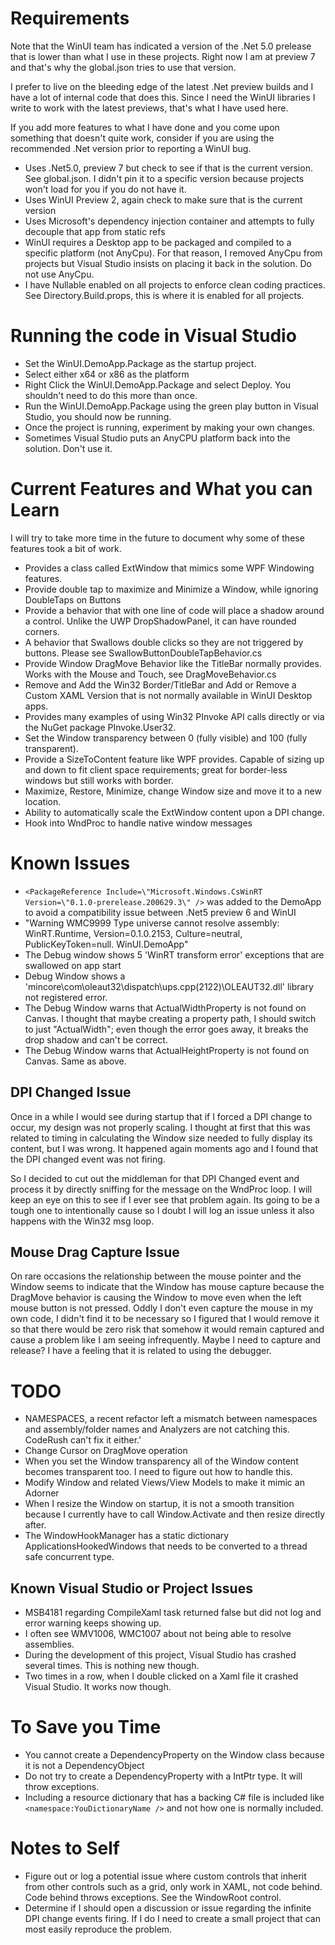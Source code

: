 # Requirements
Note that the WinUI team has indicated a version of the .Net 5.0 prelease that is lower than what I use in these projects.  Right now I am at preview 7 and that's why the global.json tries to use that version.

I prefer to live on the bleeding edge of the latest .Net preview builds and I have a lot of internal code that does this.  Since I need the WinUI libraries I write to work with the latest previews, that's what I have used here.

If you add more features to what I have done and you come upon something that doesn't quite work, consider if you are using the recommended .Net version prior to reporting a WinUI bug.

* Uses .Net5.0, preview 7 but check to see if that is the current version.  See global.json.  I didn't pin it to a specific version because projects won't load for you if you do not have it.
* Uses WinUI Preview 2, again check to make sure that is the current version
* Uses Microsoft's dependency injection container and attempts to fully decouple that app from static refs
* WinUI requires a Desktop app to be packaged and compiled to a specific platform (not AnyCpu). For that reason, I removed AnyCpu from projects but Visual Studio insists on placing it back in the solution.  Do not use AnyCpu.
* I have Nullable enabled on all projects to enforce clean coding practices.  See Directory.Build.props, this is where it is enabled for all projects.

# Running the code in Visual Studio
* Set the WinUI.DemoApp.Package as the startup project.
* Select either x64 or x86 as the platform
* Right Click the WinUI.DemoApp.Package and select Deploy.  You shouldn't need to do this more than once.
* Run the WinUI.DemoApp.Package using the green play button in Visual Studio, you should now be running.
* Once the project is running, experiment by making your own changes.
* Sometimes Visual Studio puts an AnyCPU platform back into the solution.  Don't use it.

# Current Features and What you can Learn
I will try to take more time in the future to document why some of these features took a bit of work.

* Provides a class called ExtWindow that mimics some WPF Windowing features.
* Provide double tap to maximize and Minimize a Window, while ignoring DoubleTaps on Buttons
* Provide a behavior that with one line of code will place a shadow around a control.  Unlike the UWP DropShadowPanel, it can have rounded corners.
* A behavior that Swallows double clicks so they are not triggered by buttons. Please see SwallowButtonDoubleTapBehavior.cs
* Provide Window DragMove Behavior like the TitleBar normally provides.  Works with the Mouse and Touch, see DragMoveBehavior.cs
* Remove and Add the Win32 Border/TitleBar and Add or Remove a Custom XAML Version that is not normally available in WinUI Desktop apps.
* Provides many examples of using Win32 PInvoke API calls directly or via the NuGet package PInvoke.User32.
* Set the Window transparency between 0 (fully visible) and 100 (fully transparent).
* Provide a SizeToContent feature like WPF provides.  Capable of sizing up and down to fit client space requirements; great for border-less windows but still works with border.
* Maximize, Restore, Minimize, change Window size and move it to a new location.
* Ability to automatically scale the ExtWindow content upon a DPI change.
* Hook into WndProc to handle native window messages

# Known Issues
* `<PackageReference Include=\"Microsoft.Windows.CsWinRT Version=\"0.1.0-prerelease.200629.3\" />` was added to the DemoApp to avoid a compatibility issue between .Net5 preview 6 and WinUI
* "Warning	WMC9999	Type universe cannot resolve assembly: WinRT.Runtime, Version=0.1.0.2153, Culture=neutral, PublicKeyToken=null.	WinUI.DemoApp"
* The Debug window shows 5 'WinRT transform error' exceptions that are swallowed on app start
* Debug Window shows a 'mincore\com\oleaut32\dispatch\ups.cpp(2122)\OLEAUT32.dll' library not registered error.
* The Debug Window warns that ActualWidthProperty is not found on Canvas.  I thought that maybe creating a property path, I should switch to just "ActualWidth"; even though the error goes away, it breaks the drop shadow and can't be correct.
* The Debug Window warns that ActualHeightProperty is not found on Canvas.  Same as above.

## DPI Changed Issue
Once in a while I would see during startup that if I forced a DPI change to occur, my design was not properly scaling.  I thought
at first that this was related to timing in calculating the Window size needed to fully display its content, but I was wrong.
It happened again moments ago and I found that the DPI changed event was not firing.  

So I decided to cut out the middleman for that DPI Changed event and process it by directly sniffing for the message on 
the WndProc loop.  I will keep an eye on this to see if I ever see that problem again.  Its going to be a tough
one to intentionally cause so I doubt I will log an issue unless it also happens with the Win32 msg loop.

## Mouse Drag Capture Issue
On rare occasions the relationship between the mouse pointer and the Window seems to indicate that the Window has 
mouse capture because the DragMove behavior is causing the Window to move even when the left mouse button is not
pressed.  Oddly I don't even capture the mouse in my own code, I didn't find it to be necessary so I figured that
I would remove it so that there would be zero risk that somehow it would remain captured and cause a problem
like I am seeing infrequently.  Maybe I need to capture and release?  I have a feeling that it is related to 
using the debugger.  

# TODO
* NAMESPACES, a recent refactor left a mismatch between namespaces and assembly/folder names and Analyzers are not catching this.  CodeRush can't fix it either.'
* Change Cursor on DragMove operation
* When you set the Window transparency all of the Window content becomes transparent too.  I need to figure out how to handle this.
* Modify Window and related Views/View Models to make it mimic an Adorner
* When I resize the Window on startup, it is not a smooth transition because I currently have to call Window.Activate and then resize directly after.
* The WindowHookManager has a static dictionary ApplicationsHookedWindows that needs to be converted to a thread safe concurrent type.

## Known Visual Studio or Project Issues
* MSB4181 regarding CompileXaml task returned false but did not log and error warning keeps showing up.
* I often see WMV1006, WMC1007 about not being able to resolve assemblies.
* During the development of this project, Visual Studio has crashed several times.  This is nothing new though.
* Two times in a row, when I double clicked on a Xaml file it crashed Visual Studio.  It works now though.

# To Save you Time
* You cannot create a DependencyProperty on the Window class because it is not a DependencyObject
* Do not try to create a DependencyProperty with a IntPtr type.  It will throw exceptions.
* Including a resource dictionary that has a backing C# file is included like ```<namespace:YouDictionaryName />``` and not how one is normally included. 

# Notes to Self
* Figure out or log a potential issue where custom controls that inherit from other controls such as a grid, only work in XAML, not code behind.  Code behind throws exceptions.  See the WindowRoot control.
* Determine if I should open a discussion or issue regarding the infinite DPI change events firing.  If I do I need to create a small project that can most easily reproduce the problem.